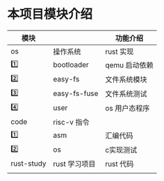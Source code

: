 
# 本项目模块介绍

| 模块        |              | 功能介绍      |
|-----------|--------------|-----------|
| os        | 操作系统         | rust 实现   |
| 1️⃣       | bootloader   | qemu 启动依赖 |
| 2️⃣       | easy-fs      | 文件系统模块    |
| 3️⃣       | easy-fs-fuse | 文件系统测试    |
| 4️⃣       | user         | os 用户态程序  |
| code      | risc-v 指令    |           |
| 1️⃣       | asm          | 汇编代码      |
| 2️⃣       | os           | c实现测试     |
| rust-study | rust 学习项目    | rust 代码   |
|           |